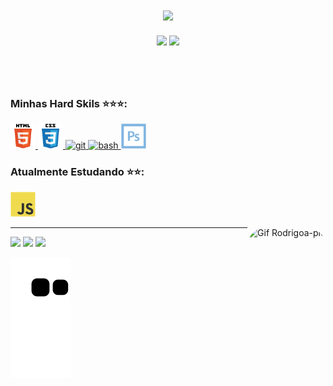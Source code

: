 <div align="center">
  <img src=https://user-images.githubusercontent.com/104791525/167846768-e0dbb56a-e8f9-4760-9d0e-9c0e7e07f8b4.jpg width ="840px" border-bottom = 200px align = "center" />
  </div>
  
#####

<div align="center" style="display: inline_block"
  <a href="https://github.com/rodrigo2k48">
  <img height="150em" border-left = 100% src="https://github-readme-stats.vercel.app/api?username=rodrigo2k48&show_icons=true&theme=tokyonight&include_all_commits=true&count_private=true"/>
  <img height="150em" src="https://github-readme-stats.vercel.app/api/top-langs/?username=rodrigo2k48&layout=compact&langs_count=7&theme=tokyonight"/>
</div>
 
 #
 
 <div style="display: inline_block"><br>
 
<h3 align="left">Minhas Hard Skils ⭐️⭐️⭐️:</h3>
 
 <p align="left"> <a 
  href="https://www.w3.org/html/" target="_blank" rel="noreferrer"> <img src="https://raw.githubusercontent.com/devicons/devicon/master/icons/html5/html5-original-wordmark.svg" alt="html5" width="40" height="40" 
  href="https://www.w3schools.com/css/" target="_blank" rel="noreferrer"> <img src="https://raw.githubusercontent.com/devicons/devicon/master/icons/css3/css3-original-wordmark.svg" alt="css3" width="40" height="40"
/> </a> <a href="https://git-scm.com/" rel="noreferrer"> <img src="https://www.vectorlogo.zone/logos/git-scm/git-scm-icon.svg" alt="git" width="40" height="40"/>
  </a>  <a href="https://www.gnu.org/software/bash/" target="_blank" rel="noreferrer"> <img src="https://www.vectorlogo.zone/logos/gnu_bash/gnu_bash-icon.svg" alt="bash" width="40" height="40"/>
  </a> <a href="https://www.photoshop.com/en" target="_blank" rel="noreferrer"> <img src="https://raw.githubusercontent.com/devicons/devicon/master/icons/photoshop/photoshop-line.svg" alt="photoshop" width="40" height="40"/> </a> </p>
  
 <h3 align="left">Atualmente Estudando ⭐️⭐️:</h3>
  
  <a href="https://developer.mozilla.org/en-US/docs/Web/JavaScript" target="_blank" rel="noreferrer"> <img src="https://raw.githubusercontent.com/devicons/devicon/master/icons/javascript/javascript-original.svg" alt="javascript" width="40" height="40"/> 
 </a>
 
<img align="right" alt="Gif Rodrigoa-pic" top=30px height="160" style="border-radius:30px;" src="https://media.discordapp.net/attachments/973043838602080269/973044055393054760/Webp.net-gifmaker.gif?width=492&height=492">
 </div>
 <hr>
<div> 
  <a href="https://instagram.com/rodrigo2kk" target="_blank"><img src="https://img.shields.io/badge/-Instagram-%23E4405F?style=for-the-badge&logo=instagram&logoColor=black" target="_blank"></a>
  <a href = "mailto:Rodrigoga701@gmail.com"><img src="https://img.shields.io/badge/-Gmail-%23333?style=for-the-badge&logo=gmail&logoColor=black" target="_blank"></a>
  <a href="https://www.linkedin.com/in/rodrigo-gon%C3%A7alvestb/" target="_blank"><img src="https://img.shields.io/badge/-LinkedIn-%230077B5?style=for-the-badge&logo=linkedin&logoColor=black" target="_blank"></a> 
 
![Snake animation](https://github.com/Rodrigo2k48/Rodrigo2k48/blob/output/github-contribution-grid-snake.svg)
 
</div>

